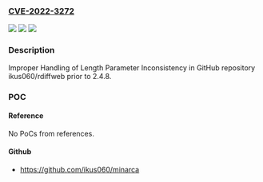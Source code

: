 ### [CVE-2022-3272](https://cve.mitre.org/cgi-bin/cvename.cgi?name=CVE-2022-3272)
![](https://img.shields.io/static/v1?label=Product&message=ikus060%2Frdiffweb&color=blue)
![](https://img.shields.io/static/v1?label=Version&message=%3C%202.4.8%20&color=brighgreen)
![](https://img.shields.io/static/v1?label=Vulnerability&message=CWE-130%20Improper%20Handling%20of%20Length%20Parameter%20Inconsistency&color=brighgreen)

### Description

Improper Handling of Length Parameter Inconsistency in GitHub repository ikus060/rdiffweb prior to 2.4.8.

### POC

#### Reference
No PoCs from references.

#### Github
- https://github.com/ikus060/minarca

